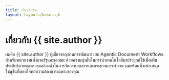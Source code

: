 ```yaml
---
title: เกี่ยวกับฉัน
layout: layouts/base.njk
---
```

# เกี่ยวกับ {{ site.author }}

ผมคือ {{ site.author }} ผู้เชี่ยวชาญด้านการพัฒนาระบบ Agentic Document Workflows สำหรับหน่วยงานทั้งภาครัฐและเอกชน ด้วยความมุ่งมั่นในการนำเทคโนโลยีมาประยุกต์ใช้เพื่อเพิ่มประสิทธิภาพและความคล่องตัวในการจัดการเอกสารและกระบวนการทำงาน ผมพร้อมที่จะนำเสนอโซลูชันที่ตอบโจทย์ความต้องการเฉพาะของคุณ